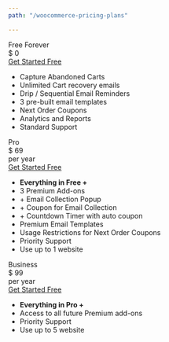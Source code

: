 ```yaml
---
path: "/woocommerce-pricing-plans"

---
```


<row>
<plan size="4">
<div slot="plan-title">
Free Forever
</div>
<div slot="plan-price">
$ 0
</div>
<div slot="plan-button">
 <a className="btn-outline btn-lg" href="https://app.retainful.com/" target="_blank" rel="noopener noreferrer"> Get Started Free</a>
</div>
<div slot="plan-features">

* Capture Abandoned Carts
* Unlimited Cart recovery emails
* Drip / Sequential Email Reminders
* 3 pre-built email templates
* Next Order Coupons
* Analytics and Reports
* Standard Support

</div>
</plan>
<plan size="4" className="featured">
<div slot="plan-title">
Pro
</div>
<div slot="plan-price">
$ 69
</div>
<div slot="plan-period">
 per year
</div>
<div slot="plan-button">
 <a className="btn-action btn-lg" href="https://app.retainful.com/" target="_blank" rel="noopener noreferrer"> Get Started Free</a>
</div>
<div slot="plan-features">

* **Everything in Free +**
* 3 Premium Add-ons
* \+ Email Collection Popup
* \+ Coupon for Email Collection
* \+ Countdown Timer with auto coupon
* Premium Email Templates
* Usage Restrictions for Next Order Coupons
* Priority Support
* Use up to 1 website

</div>
</plan>
<plan size="4">
<div slot="plan-title">
Business
</div>
<div slot="plan-price">
$ 99
</div>
<div slot="plan-period">
 per year
</div>
<div slot="plan-button">
 <a className="btn-action btn-lg" href="https://app.retainful.com/" target="_blank" rel="noopener noreferrer"> Get Started Free</a>
</div>
<div slot="plan-features">

* **Everything in Pro +**
* Access to all future Premium add-ons
* Priority Support
* Use up to 5 website

</div>
</plan>
</row>